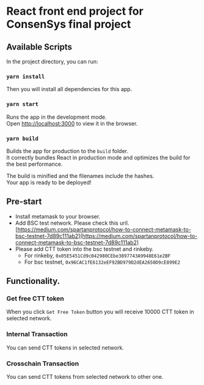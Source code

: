 # React front end project for ConsenSys final project


## Available Scripts

In the project directory, you can run:

### `yarn install`

Then you will install all dependencies for this app.

### `yarn start`

Runs the app in the development mode.\
Open [http://localhost:3000](http://localhost:3000) to view it in the browser.


### `yarn build`

Builds the app for production to the `build` folder.\
It correctly bundles React in production mode and optimizes the build for the best performance.

The build is minified and the filenames include the hashes.\
Your app is ready to be deployed!

## Pre-start
- Install metamask to your browser.
- Add BSC test network. Please check this uril. [https://medium.com/spartanprotocol/how-to-connect-metamask-to-bsc-testnet-7d89c111ab2](https://medium.com/spartanprotocol/how-to-connect-metamask-to-bsc-testnet-7d89c111ab2)
- Please add CTT token into the bsc testnet and rinkeby.
    * For rinkeby, `0x05E5451Cd9c042980CEbe3897743A9948E61e2BF`
    * For bsc testnet, `0x96CAC1fE6132eEF92BD979D2dEA2650D9cE899E2`
## Functionality.

### Get free CTT token
When you click `Get Free Token` button you will receive 10000 CTT token in selected network.

### Internal Transaction
You can send CTT tokens in selected network.

### Crosschain Transaction
You can send CTT tokens from selected network to other one.

#